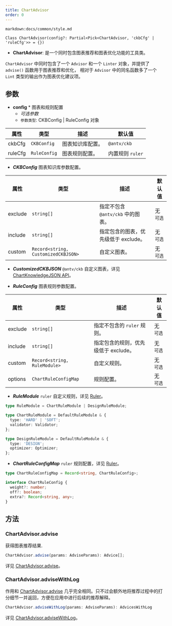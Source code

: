 ```yaml
---
title: ChartAdvisor
order: 0
---
```


`markdown:docs/common/style.md`



```sign
Class ChartAdvisor(config?: Partial<Pick<ChartAdvisor, 'ckbCfg' | 'ruleCfg'>> = {})
```

* **ChartAdvisor**: 是一个同时包含图表推荐和图表优化功能的工具类。

`ChartAdvisor` 中同时包含了一个 `Advisor` 和一个 `Linter` 对象，并提供了 `advise()` 函数用于图表推荐和优化，
相对于 `Advisor` 中的同名函数多了一个 `Lint` 类型的输出作为图表优化建议项。

## 参数

* **config** * 图表和规则配置
  * _可选参数_
  * `参数类型`: CKBConfig | RuleConfig 对象

| 属性    | 类型         | 描述             | 默认值           |
| ------- | ------------ | ---------------- | ---------------- |
| ckbCfg  | `CKBConfig`  | 图表知识库配置。 | `@antv/ckb`      |
| ruleCfg | `RuleConfig` | 图表规则配置。   | 内置规则 `ruler` |


* _**CKBConfig**_ 图表知识库参数配置。

| 属性    | 类型                                | 描述                                 | 默认值     |
| ------- | ----------------------------------- | ------------------------------------ | ---------- |
| exclude | `string[]`                          | 指定不包含 `@antv/ckb` 中的图表。    | 无  `可选` |
| include | `string[]`                          | 指定包含的图表，优先级低于 exclude。 | 无  `可选` |
| custom  | `Record<string, CustomizedCKBJSON>` | 自定义图表。                         | 无  `可选` |

* _**CustomizedCKBJSON**_ `@antv/ckb` 自定义图表，详见 [ChartKnowledgeJSON API](../ckb/CKBJson#参数)。


* _**RuleConfig**_ 图表规则参数配置。

| 属性    | 类型                         | 描述                                 | 默认值     |
| ------- | ---------------------------- | ------------------------------------ | ---------- |
| exclude | `string[]`                   | 指定不包含的 `ruler` 规则。          | 无  `可选` |
| include | `string[]`                   | 指定包含的规则，优先级低于 exclude。 | 无  `可选` |
| custom  | `Record<string, RuleModule>` | 自定义规则。                         | 无  `可选` |
| options | `ChartRuleConfigMap`         | 规则配置。                           | 无  `可选` |

* _**RuleModule**_ `ruler` 自定义规则，详见 [Ruler](./30_Ruler)。

```ts
type RuleModule = ChartRuleModule | DesignRuleModule;

type ChartRuleModule = DefaultRuleModule & {
  type: 'HARD' | 'SOFT';
  validator: Validator;
};

type DesignRuleModule = DefaultRuleModule & {
  type: 'DESIGN';
  optimizer: Optimizer;
};
```

* _**ChartRuleConfigMap**_ `ruler` 规则配置，详见 [Ruler](./30_Ruler)。

```ts
type ChartRuleConfigMap = Record<string, ChartRuleConfig>;

interface ChartRuleConfig {
  weight?: number;
  off?: boolean;
  extra?: Record<string, any>;
}
```

## 方法

### ChartAdvisor.advise

获得图表推荐结果.

```ts
ChartAdvisor.advise(params: AdviseParams): Advice[];
```

详见 [ChartAdvisor.advise](./1_ChartAdvisor-advise)。

### ChartAdvisor.adviseWithLog

作用和 [ChartAdvisor.advise](./1_ChartAdvisor-advise) 几乎完全相同。只不过会额外地将推荐过程中的打分细节一并返回，方便在应用中进行后续的推荐解释。

```ts
ChartAdvisor.adviseWithLog(params: AdviseParams): AdvicesWithLog
```

详见 [ChartAdvisor.adviseWithLog](./2_ChartAdvisor-adviseWithLog)。

